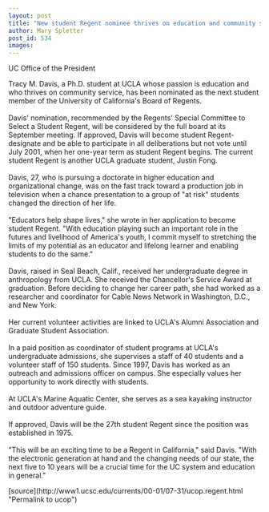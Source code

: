 ```yaml
---
layout: post
title: "New student Regent nominee thrives on education and community service"
author: Mary Spletter
post_id: 534
images:
---
```


<p>
  UC Office of the President
</p>
<p>
  Tracy M. Davis, a Ph.D. student at UCLA whose passion is education and who thrives on community service, has been nominated as the next student member of the University of California's Board of Regents.<br>
  <br>
  Davis' nomination, recommended by the Regents' Special Committee to Select a Student Regent, will be considered by the full board at its September meeting. If approved, Davis will become student Regent-designate and be able to participate in all deliberations but not vote until July 2001, when her one-year term as student Regent begins. The current student Regent is another UCLA graduate student, Justin Fong.<br>
  <br>
  Davis, 27, who is pursuing a doctorate in higher education and organizational change, was on the fast track toward a production job in television when a chance presentation to a group of "at risk" students changed the direction of her life.<br>
  <br>
  "Educators help shape lives," she wrote in her application to become student Regent. "With education playing such an important role in the futures and livelihood of America's youth, I commit myself to stretching the limits of my potential as an educator and lifelong learner and enabling students to do the same."<br>
  <br>
  Davis, raised in Seal Beach, Calif., received her undergraduate degree in anthropology from UCLA. She received the Chancellor's Service Award at graduation. Before deciding to change her career path, she had worked as a researcher and coordinator for Cable News Network in Washington, D.C., and New York.<br>
  <br>
  Her current volunteer activities are linked to UCLA's Alumni Association and Graduate Student Association.<br>
  <br>
  In a paid position as coordinator of student programs at UCLA's undergraduate admissions, she supervises a staff of 40 students and a volunteer staff of 150 students. Since 1997, Davis has worked as an outreach and admissions officer on campus. She especially values her opportunity to work directly with students.<br>
  <br>
  At UCLA's Marine Aquatic Center, she serves as a sea kayaking instructor and outdoor adventure guide.<br>
  <br>
  If approved, Davis will be the 27th student Regent since the position was established in 1975.<br>
  <br>
  "This will be an exciting time to be a Regent in California," said Davis. "With the electronic generation at hand and the changing needs of our state, the next five to 10 years will be a crucial time for the UC system and education in general."
</p>
<p>

</p>
[source](http://www1.ucsc.edu/currents/00-01/07-31/ucop.regent.html "Permalink to ucop")
